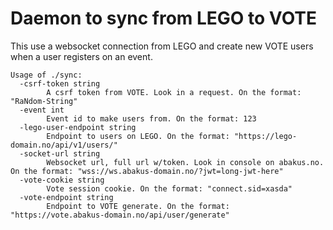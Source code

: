 # Daemon to sync from LEGO to VOTE

This use a websocket connection from LEGO and create new VOTE users when a user registers on an event.

```
Usage of ./sync:
  -csrf-token string
        A csrf token from VOTE. Look in a request. On the format: "RaNdom-String"
  -event int
        Event id to make users from. On the format: 123
  -lego-user-endpoint string
        Endpoint to users on LEGO. On the format: "https://lego-domain.no/api/v1/users/"
  -socket-url string
        Websocket url, full url w/token. Look in console on abakus.no. On the format: "wss://ws.abakus-domain.no/?jwt=long-jwt-here"
  -vote-cookie string
        Vote session cookie. On the format: "connect.sid=xasda"
  -vote-endpoint string
        Endpoint to VOTE generate. On the format: "https://vote.abakus-domain.no/api/user/generate"
```
